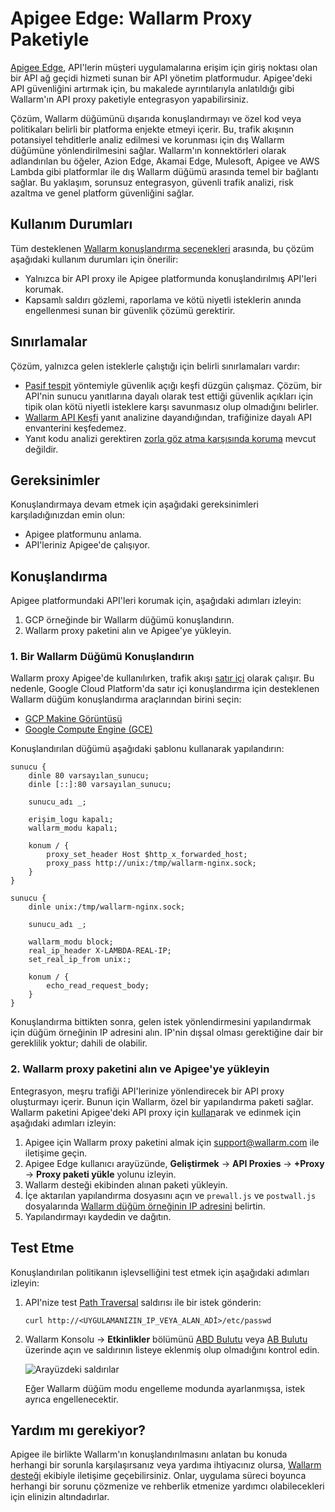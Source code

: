 [ptrav-attack-docs]:                ../../attacks-vulns-list.md#path-traversal
[saldırılar-arayüzdeki-görüntü]:              ../../images/admin-guides/test-attacks-quickstart-sqli-xss.png

# Apigee Edge: Wallarm Proxy Paketiyle

[Apigee Edge](https://docs.apigee.com/api-platform/get-started/what-apigee-edge), API'lerin müşteri uygulamalarına erişim için giriş noktası olan bir API ağ geçidi hizmeti sunan bir API yönetim platformudur. Apigee'deki API güvenliğini artırmak için, bu makalede ayrıntılarıyla anlatıldığı gibi Wallarm'ın API proxy paketiyle entegrasyon yapabilirsiniz.

Çözüm, Wallarm düğümünü dışarıda konuşlandırmayı ve özel kod veya politikaları belirli bir platforma enjekte etmeyi içerir. Bu, trafik akışının potansiyel tehditlerle analiz edilmesi ve korunması için dış Wallarm düğümüne yönlendirilmesini sağlar. Wallarm'ın konnektörleri olarak adlandırılan bu öğeler, Azion Edge, Akamai Edge, Mulesoft, Apigee ve AWS Lambda gibi platformlar ile dış Wallarm düğümü arasında temel bir bağlantı sağlar. Bu yaklaşım, sorunsuz entegrasyon, güvenli trafik analizi, risk azaltma ve genel platform güvenliğini sağlar.

## Kullanım Durumları

Tüm desteklenen [Wallarm konuşlandırma seçenekleri](../supported-deployment-options.md) arasında, bu çözüm aşağıdaki kullanım durumları için önerilir:

* Yalnızca bir API proxy ile Apigee platformunda konuşlandırılmış API'leri korumak.
* Kapsamlı saldırı gözlemi, raporlama ve kötü niyetli isteklerin anında engellenmesi sunan bir güvenlik çözümü gerektirir.

## Sınırlamalar

Çözüm, yalnızca gelen isteklerle çalıştığı için belirli sınırlamaları vardır:

* [Pasif tespit](../../about-wallarm/detecting-vulnerabilities.md#passive-detection) yöntemiyle güvenlik açığı keşfi düzgün çalışmaz. Çözüm, bir API'nin sunucu yanıtlarına dayalı olarak test ettiği güvenlik açıkları için tipik olan kötü niyetli isteklere karşı savunmasız olup olmadığını belirler.
* [Wallarm API Keşfi](../../about-wallarm/api-discovery.md) yanıt analizine dayandığından, trafiğinize dayalı API envanterini keşfedemez.
* Yanıt kodu analizi gerektiren [zorla göz atma karşısında koruma](../../admin-en/configuration-guides/protecting-against-bruteforce.md) mevcut değildir.

## Gereksinimler

Konuşlandırmaya devam etmek için aşağıdaki gereksinimleri karşıladığınızdan emin olun:

* Apigee platformunu anlama.
* API'leriniz Apigee'de çalışıyor.

## Konuşlandırma

Apigee platformundaki API'leri korumak için, aşağıdaki adımları izleyin:

1. GCP örneğinde bir Wallarm düğümü konuşlandırın.
2. Wallarm proxy paketini alın ve Apigee'ye yükleyin.

### 1. Bir Wallarm Düğümü Konuşlandırın

Wallarm proxy Apigee'de kullanılırken, trafik akışı [satır içi](../inline/overview.md) olarak çalışır. Bu nedenle, Google Cloud Platform'da satır içi konuşlandırma için desteklenen Wallarm düğüm konuşlandırma araçlarından birini seçin:

* [GCP Makine Görüntüsü](../packages/gcp-machine-image.md)
* [Google Compute Engine (GCE)](../cloud-platforms/gcp/docker-container.md)

Konuşlandırılan düğümü aşağıdaki şablonu kullanarak yapılandırın:

```
sunucu {
	dinle 80 varsayılan_sunucu;
	dinle [::]:80 varsayılan_sunucu;

	sunucu_adı _;

	erişim_logu kapalı;
	wallarm_modu kapalı;

	konum / {
		proxy_set_header Host $http_x_forwarded_host;
		proxy_pass http://unix:/tmp/wallarm-nginx.sock;
	}
}

sunucu {
	dinle unix:/tmp/wallarm-nginx.sock;
	
	sunucu_adı _;
	
	wallarm_modu block;
	real_ip_header X-LAMBDA-REAL-IP;
	set_real_ip_from unix:;

	konum / {
		echo_read_request_body;
	}
}
```

Konuşlandırma bittikten sonra, gelen istek yönlendirmesini yapılandırmak için düğüm örneğinin IP adresini alın. IP'nin dışsal olması gerektiğine dair bir gereklilik yoktur; dahili de olabilir.

### 2. Wallarm proxy paketini alın ve Apigee'ye yükleyin

Entegrasyon, meşru trafiği API'lerinize yönlendirecek bir API proxy oluşturmayı içerir. Bunun için Wallarm, özel bir yapılandırma paketi sağlar. Wallarm paketini Apigee'deki API proxy için [kullan](https://docs.apigee.com/api-platform/fundamentals/build-simple-api-proxy)arak ve edinmek için aşağıdaki adımları izleyin:

1. Apigee için Wallarm proxy paketini almak için [support@wallarm.com](mailto:support@wallarm.com) ile iletişime geçin.
2. Apigee Edge kullanıcı arayüzünde, **Geliştirmek** → **API Proxies** → **+Proxy** → **Proxy paketi yükle** yolunu izleyin.
3. Wallarm desteği ekibinden alınan paketi yükleyin.
4. İçe aktarılan yapılandırma dosyasını açın ve `prewall.js` ve `postwall.js` dosyalarında [Wallarm düğüm örneğinin IP adresini](#1-deploy-a-wallarm-node) belirtin.
5. Yapılandırmayı kaydedin ve dağıtın.

## Test Etme

Konuşlandırılan politikanın işlevselliğini test etmek için aşağıdaki adımları izleyin:

1. API'nize test [Path Traversal][ptrav-attack-docs] saldırısı ile bir istek gönderin:

    ```
    curl http://<UYGULAMANIZIN_IP_VEYA_ALAN_ADİ>/etc/passwd
    ```
2. Wallarm Konsolu → **Etkinlikler** bölümünü [ABD Bulutu](https://us1.my.wallarm.com/search) veya [AB Bulutu](https://my.wallarm.com/search) üzerinde açın ve saldırının listeye eklenmiş olup olmadığını kontrol edin.
    
    ![Arayüzdeki saldırılar][saldırılar-arayüzdeki-görüntü]

    Eğer Wallarm düğüm modu engelleme modunda ayarlanmışsa, istek ayrıca engellenecektir.

## Yardım mı gerekiyor?

Apigee ile birlikte Wallarm'ın konuşlandırılmasını anlatan bu konuda herhangi bir sorunla karşılaşırsanız veya yardıma ihtiyacınız olursa, [Wallarm desteği](mailto:support@wallarm.com) ekibiyle iletişime geçebilirsiniz. Onlar, uygulama süreci boyunca herhangi bir sorunu çözmenize ve rehberlik etmenize yardımcı olabilecekleri için elinizin altındadırlar.